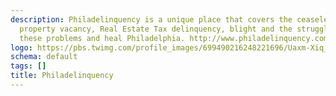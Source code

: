 ```yaml
---
description: Philadelinquency is a unique place that covers the ceaseless battle of
  property vacancy, Real Estate Tax delinquency, blight and the struggle to correct
  these problems and heal Philadelphia. http://www.philadelinquency.com/
logo: https://pbs.twimg.com/profile_images/699490216248221696/Uaxm-Xiq_400x400.jpg
schema: default
tags: []
title: Philadelinquency
---
```

